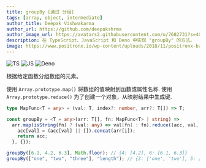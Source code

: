```yaml
---
title: groupBy [通过 分组]
tags: [array, object, intermediate]
author_title: Deepak Vishwakarma
author_url: https://github.com/deepakshrma
author_image_url: https://avatars2.githubusercontent.com/u/7682731?s=400
description: 在 TypeScript、JavaScript 和 Deno 中实现 "groupBy" 的方法。
image: https://www.positronx.io/wp-content/uploads/2018/11/positronx-banner-1152-1.jpg
---
```


![TS](https://img.shields.io/badge/supports-typescript-blue.svg?style=flat-square)
![JS](https://img.shields.io/badge/supports-javascript-yellow.svg?style=flat-square)
![Deno](https://img.shields.io/badge/supports-deno-green.svg?style=flat-square)

根据给定函数分组数组的元素。

使用 `Array.prototype.map()` 将数组的值映射到函数或属性名称.
使用 `Array.prototype.reduce()` 为了创建一个对象，从映射结果中生成键.

```ts title="typescript"
type MapFunc<T = any> = (val: T, index?: number, arr?: T[]) => T;

const groupBy = <T = any>(arr: T[], fn: MapFunc<T> | string) =>
  arr.map(isString(fn) ? (val: any) => val[fn] : fn).reduce((acc, val, i) => {
    acc[val] = (acc[val] || []).concat(arr[i]);
    return acc;
  }, {});
```

```ts title="typescript"
groupBy([6.1, 4.2, 6.3], Math.floor); // {4: [4.2], 6: [6.1, 6.3]}
groupBy(["one", "two", "three"], "length"); // {3: ['one', 'two'], 5: ['three']}
```
